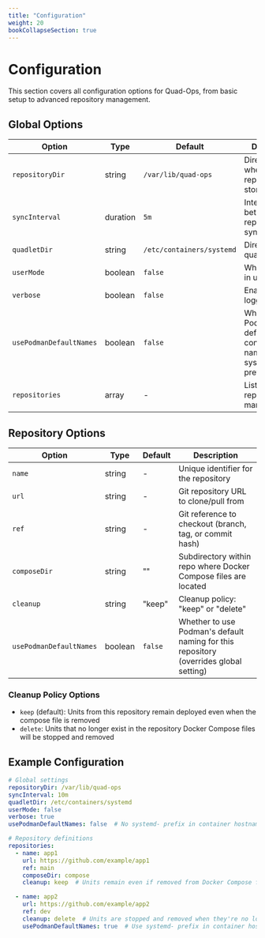 ```yaml
---
title: "Configuration"
weight: 20
bookCollapseSection: true
---
```


# Configuration

This section covers all configuration options for Quad-Ops, from basic setup to advanced repository management.

## Global Options

| Option | Type | Default | Description |
|--------|------|---------|-------------|
| `repositoryDir` | string | `/var/lib/quad-ops` | Directory where repositories are stored |
| `syncInterval` | duration | `5m` | Interval between repository synchronization |
| `quadletDir` | string | `/etc/containers/systemd` | Directory for quadlet files |
| `userMode` | boolean | `false` | Whether to run in user mode |
| `verbose` | boolean | `false` | Enable verbose logging |
| `usePodmanDefaultNames` | boolean | `false` | Whether to use Podman's default container naming with systemd- prefix |
| `repositories` | array | - | List of repositories to manage |

## Repository Options
| Option | Type | Default | Description |
|-------------------|------|---------|-------------|
| `name` | string | - | Unique identifier for the repository |
| `url` | string | - | Git repository URL to clone/pull from |
| `ref` | string | - | Git reference to checkout (branch, tag, or commit hash) |
| `composeDir` | string | "" | Subdirectory within repo where Docker Compose files are located |
| `cleanup` | string | "keep" | Cleanup policy: "keep" or "delete" |
| `usePodmanDefaultNames` | boolean | `false` | Whether to use Podman's default naming for this repository (overrides global setting) |

### Cleanup Policy Options

- `keep` (default): Units from this repository remain deployed even when the compose file is removed
- `delete`: Units that no longer exist in the repository Docker Compose files will be stopped and removed

## Example Configuration

```yaml
# Global settings
repositoryDir: /var/lib/quad-ops
syncInterval: 10m
quadletDir: /etc/containers/systemd
userMode: false
verbose: true
usePodmanDefaultNames: false  # No systemd- prefix in container hostnames

# Repository definitions
repositories:
  - name: app1
    url: https://github.com/example/app1
    ref: main
    composeDir: compose
    cleanup: keep  # Units remain even if removed from Docker Compose files

  - name: app2
    url: https://github.com/example/app2
    ref: dev
    cleanup: delete  # Units are stopped and removed when they're no longer in Docker Compose files
    usePodmanDefaultNames: true  # Use systemd- prefix in container hostnames for this repo only
```